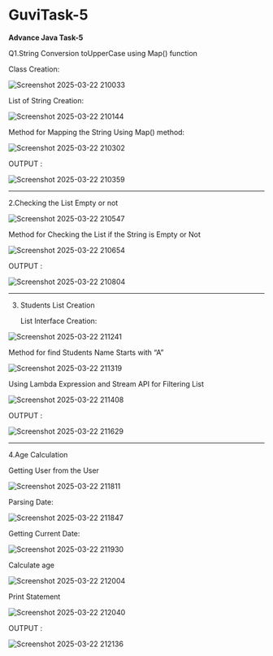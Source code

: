 # GuviTask-5

  
  <b >Advance Java
Task-5
  </b>

Q1.String Conversion toUpperCase using Map() function 

Class Creation:

![Screenshot 2025-03-22 210033](https://github.com/user-attachments/assets/862dd742-c0da-4e11-9135-371f007934dc)

List of String Creation:

![Screenshot 2025-03-22 210144](https://github.com/user-attachments/assets/32849ac8-3018-48f5-ba22-8d8dd9f26162)

Method for Mapping the String Using Map() method:

![Screenshot 2025-03-22 210302](https://github.com/user-attachments/assets/60969858-11f5-4186-9f76-ee5c018d8ba1)

OUTPUT :

![Screenshot 2025-03-22 210359](https://github.com/user-attachments/assets/d79bc270-a22e-4fda-8d19-a2ae7ea5b02d)

<hr>

2.Checking the List Empty or not

![Screenshot 2025-03-22 210547](https://github.com/user-attachments/assets/12ec09a1-f928-40c7-9fb2-a13800d86261)

Method for Checking the List if the String is Empty or Not

![Screenshot 2025-03-22 210654](https://github.com/user-attachments/assets/8defda72-f292-474c-a735-63e717e61cb1)

OUTPUT :

![Screenshot 2025-03-22 210804](https://github.com/user-attachments/assets/b15a8a01-d4bf-47d6-813e-e1c1ec8feda3)

<hr>

3. Students List Creation

	List Interface Creation:

![Screenshot 2025-03-22 211241](https://github.com/user-attachments/assets/81be521d-33ac-475a-a972-6ac286a2b353)

Method for find Students Name Starts with “A”

![Screenshot 2025-03-22 211319](https://github.com/user-attachments/assets/569a0140-36da-4b82-9435-bd36a73f7297)

Using Lambda Expression and Stream API for Filtering List

![Screenshot 2025-03-22 211408](https://github.com/user-attachments/assets/6c8c1a76-b85e-444c-a90f-474a8cf7ecd7)

OUTPUT :

![Screenshot 2025-03-22 211629](https://github.com/user-attachments/assets/49d8c0dd-a0df-4663-9c0f-b4c7471a89dd)

<hr>

4.Age Calculation

Getting User from the User

![Screenshot 2025-03-22 211811](https://github.com/user-attachments/assets/b166e4f6-21ee-4df9-9d37-3054036e4e4b)

Parsing Date: 

![Screenshot 2025-03-22 211847](https://github.com/user-attachments/assets/4d597c49-6145-439b-8b56-01bd51a653fc)

Getting Current Date: 

![Screenshot 2025-03-22 211930](https://github.com/user-attachments/assets/eff330c4-d88f-4a44-bdd6-605c13ed25e1)

Calculate age

![Screenshot 2025-03-22 212004](https://github.com/user-attachments/assets/d17b6bdd-62d4-41aa-9918-4d47f3ba8867)

Print Statement

![Screenshot 2025-03-22 212040](https://github.com/user-attachments/assets/a9361c9d-8139-4879-814e-65c227e7b0e3)

OUTPUT :

![Screenshot 2025-03-22 212136](https://github.com/user-attachments/assets/189b4263-be16-427a-a2e5-6471ec7f48ee)













